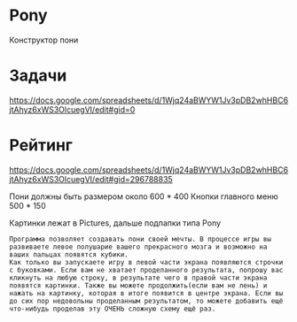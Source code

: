﻿# Pony
Конструктор пони

# Задачи
https://docs.google.com/spreadsheets/d/1Wjq24aBWYW1Jv3pDB2whHBC6jtAhyz6xWS3OlcuegVI/edit#gid=0

# Рейтинг
https://docs.google.com/spreadsheets/d/1Wjq24aBWYW1Jv3pDB2whHBC6jtAhyz6xWS3OlcuegVI/edit#gid=296788835

Пони должны быть размером около 600 * 400
Кнопки главного меню 500 * 150

Картинки лежат в Pictures, дальше подпапки типа Pony

    Программа позволяет создавать пони своей мечты. В процессе игры вы развиваете левое полушарие вашего прекрасного мозга и возможно на ваших пальцах появятся кубики. 
    Как только вы запускаете игру в левой части экрана появляются строчки с буковками. Если вам не хватает проделанного результата, попрошу вас кликнуть на любую строку, в результате чего в правой части экрана появятся картинки. Также вы можете продолжить(если вам не лень) и нажать на картинку, которая в итоге появится в центре экрана. Если вы до сих пор недовольны проделанным результатом, то можете добавить ещё что-нибудь проделав эту ОЧЕНЬ сложную схему ещё раз.





